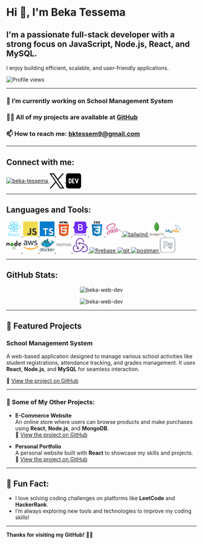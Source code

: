 # Hi 👋, I'm Beka Tessema

## I'm a passionate full-stack developer with a strong focus on JavaScript, Node.js, React, and MySQL. 
I enjoy building efficient, scalable, and user-friendly applications.

![Profile views](https://komarev.com/ghpvc/?username=beka-web-dev&label=Profile%20views&color=0e75b6&style=flat)

---

### 🔭 I’m currently working on **School Management System**

### 👨‍💻 All of my projects are available at [GitHub](https://github.com/beka-web-dev)

### 📫 How to reach me: **bktessem9@gmail.com**

---

## Connect with me:

<p align="left">
  <a href="https://linkedin.com/in/beka-tessema" target="_blank">
    <img align="center" src="https://raw.githubusercontent.com/rahuldkjain/github-profile-readme-generator/master/src/images/icons/Social/linked-in-alt.svg" alt="beka-tessema" height="40" width="40" />
  </a>
  <a href="https://twitter.com/beka_tessema" target="_blank">
    <img align="center" src="https://raw.githubusercontent.com/devicons/devicon/master/icons/twitter/twitter-original.svg" alt="beka-tessema" height="40" width="40" />
  </a>
  <a href="https://dev.to/beka_tessema" target="_blank">
    <img align="center" src="https://raw.githubusercontent.com/devicons/devicon/master/icons/dev/dev-original.svg" alt="beka-tessema" height="40" width="40" />
  </a>
</p>

---

## Languages and Tools:

<p align="left">
  <a href="https://reactjs.org/" target="_blank" rel="noreferrer">
    <img src="https://raw.githubusercontent.com/devicons/devicon/master/icons/react/react-original-wordmark.svg" alt="react" width="40" height="40"/>
  </a>
  <a href="https://developer.mozilla.org/en-US/docs/Web/JavaScript" target="_blank" rel="noreferrer">
    <img src="https://raw.githubusercontent.com/devicons/devicon/master/icons/javascript/javascript-original.svg" alt="javascript" width="40" height="40"/>
  </a>
  <a href="https://www.typescriptlang.org/" target="_blank" rel="noreferrer">
    <img src="https://raw.githubusercontent.com/devicons/devicon/master/icons/typescript/typescript-original.svg" alt="typescript" width="40" height="40"/>
  </a>
  <a href="https://www.w3.org/html/" target="_blank" rel="noreferrer">
    <img src="https://raw.githubusercontent.com/devicons/devicon/master/icons/html5/html5-original-wordmark.svg" alt="html5" width="40" height="40"/>
  </a>
  <a href="https://getbootstrap.com" target="_blank" rel="noreferrer">
    <img src="https://raw.githubusercontent.com/devicons/devicon/master/icons/bootstrap/bootstrap-plain-wordmark.svg" alt="bootstrap" width="40" height="40"/>
  </a>
  <a href="https://www.w3schools.com/css/" target="_blank" rel="noreferrer">
    <img src="https://raw.githubusercontent.com/devicons/devicon/master/icons/css3/css3-original-wordmark.svg" alt="css3" width="40" height="40"/>
  </a>
  <a href="https://sass-lang.com" target="_blank" rel="noreferrer">
    <img src="https://raw.githubusercontent.com/devicons/devicon/master/icons/sass/sass-original.svg" alt="sass" width="40" height="40"/>
  </a>
  <a href="https://tailwindcss.com/" target="_blank" rel="noreferrer">
    <img src="https://www.vectorlogo.zone/logos/tailwindcss/tailwindcss-icon.svg" alt="tailwind" width="40" height="40"/>
  </a>
  <a href="https://www.mongodb.com/" target="_blank" rel="noreferrer">
    <img src="https://raw.githubusercontent.com/devicons/devicon/master/icons/mongodb/mongodb-original-wordmark.svg" alt="mongodb" width="40" height="40"/>
  </a>
  <a href="https://www.mysql.com/" target="_blank" rel="noreferrer">
    <img src="https://raw.githubusercontent.com/devicons/devicon/master/icons/mysql/mysql-original-wordmark.svg" alt="mysql" width="40" height="40"/>
  </a>
  <a href="https://nodejs.org" target="_blank" rel="noreferrer">
    <img src="https://raw.githubusercontent.com/devicons/devicon/master/icons/nodejs/nodejs-original-wordmark.svg" alt="nodejs" width="40" height="40"/>
  </a>
  <a href="https://aws.amazon.com" target="_blank" rel="noreferrer">
    <img src="https://raw.githubusercontent.com/devicons/devicon/master/icons/amazonwebservices/amazonwebservices-original-wordmark.svg" alt="aws" width="40" height="40"/>
  </a>
  <a href="https://www.docker.com/" target="_blank" rel="noreferrer">
    <img src="https://raw.githubusercontent.com/devicons/devicon/master/icons/docker/docker-original-wordmark.svg" alt="docker" width="40" height="40"/>
  </a>
  <a href="https://expressjs.com" target="_blank" rel="noreferrer">
    <img src="https://raw.githubusercontent.com/devicons/devicon/master/icons/express/express-original-wordmark.svg" alt="express" width="40" height="40"/>
  </a>
  <a href="https://redux.js.org" target="_blank" rel="noreferrer">
    <img src="https://raw.githubusercontent.com/devicons/devicon/master/icons/redux/redux-original.svg" alt="redux" width="40" height="40"/>
  </a>
  <a href="https://firebase.google.com/" target="_blank" rel="noreferrer">
    <img src="https://www.vectorlogo.zone/logos/firebase/firebase-icon.svg" alt="firebase" width="40" height="40"/>
  </a>
  <a href="https://git-scm.com/" target="_blank" rel="noreferrer">
    <img src="https://www.vectorlogo.zone/logos/git-scm/git-scm-icon.svg" alt="git" width="40" height="40"/>
  </a>
  <a href="https://postman.com" target="_blank" rel="noreferrer">
    <img src="https://www.vectorlogo.zone/logos/getpostman/getpostman-icon.svg" alt="postman" width="40" height="40"/>
  </a>
  <a href="https://www.photoshop.com/en" target="_blank" rel="noreferrer">
    <img src="https://raw.githubusercontent.com/devicons/devicon/master/icons/photoshop/photoshop-line.svg" alt="photoshop" width="40" height="40"/>
  </a>
</p>

---

## GitHub Stats:

<p align="center">
  <img src="https://github-readme-stats.vercel.app/api/top-langs?username=beka-web-dev&show_icons=true&locale=en&layout=compact&theme=radical" alt="beka-web-dev" />
</p>

<p align="center">
  <img src="https://github-readme-streak-stats.herokuapp.com/?user=beka-web-dev&theme=radical" alt="beka-web-dev" />
</p>

---

## 🚀 Featured Projects

### **School Management System**

A web-based application designed to manage various school activities like student registrations, attendance tracking, and grades management. It uses **React**, **Node.js**, and **MySQL** for seamless interaction.

🔗 [View the project on GitHub](https://github.com/beka-web-dev/school-management-system)

---

### 🎨 Some of My Other Projects:

- **E-Commerce Website**  
  An online store where users can browse products and make purchases using **React**, **Node.js**, and **MongoDB**.  
  🔗 [View the project on GitHub](https://github.com/beka-web-dev/e-commerce)

- **Personal Portfolio**  
  A personal website built with **React** to showcase my skills and projects.  
  🔗 [View the project on GitHub](https://github.com/beka-web-dev/portfolio)

---

## 🚀 Fun Fact:

- I love solving coding challenges on platforms like **LeetCode** and **HackerRank**.  
- I’m always exploring new tools and technologies to improve my coding skills!

---

**Thanks for visiting my GitHub!** 👨‍💻
